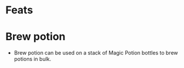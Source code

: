 # Feats

# Brew potion
* Brew potion can be used on a stack of Magic Potion bottles to brew potions in bulk.
